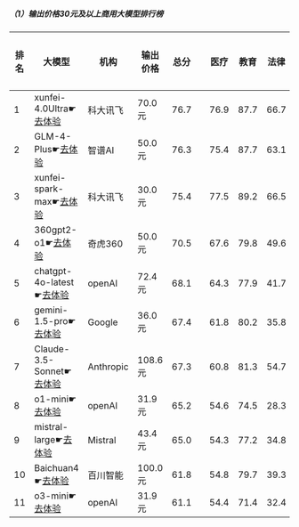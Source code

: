 ##### （1）输出价格30元及以上商用大模型排行榜
|排名|大模型|机构|输出价格|总分| |医疗|教育|法律|行政公务|心理健康|推理与数学计算|语言与指令遵从|
|---|-----|---|-------|---|-|----|---|---|------|-------|-----------|------------|
|1|xunfei-4.0Ultra☛[去体验](https://easyllm.site/static/modelcompare.html?type=proprietary)|科大讯飞|70.0元|76.7| |                    76.9|87.7|66.7|                    72.0|61.2|                    88.9|87.5|
|2|GLM-4-Plus☛[去体验](https://easyllm.site/static/modelcompare.html?type=proprietary)|智谱AI|50.0元|76.3| |                    75.4|87.7|63.1|                    76.7|59.0|                    89.1|88.8|
|3|xunfei-spark-max☛[去体验](https://easyllm.site/static/modelcompare.html?type=proprietary)|科大讯飞|30.0元|75.4| |                    77.5|89.2|66.5|                    70.4|59.0|                    86.0|85.3|
|4|360gpt2-o1☛[去体验](https://easyllm.site/static/modelcompare.html?type=proprietary)|奇虎360|50.0元|70.5| |                    67.6|79.8|49.6|                    70.5|52.0|                    89.0|85.3|
|5|chatgpt-4o-latest☛[去体验](https://easyllm.site/static/modelcompare.html?type=proprietary)|openAI|72.4元|68.1| |                    64.3|77.9|41.7|                    64.0|49.5|                    92.7|88.4|
|6|gemini-1.5-pro☛[去体验](https://easyllm.site/static/modelcompare.html?type=proprietary)|Google|36.0元|67.4| |                    61.8|80.2|35.8|                    69.7|50.8|                    91.5|85.5|
|7|Claude-3.5-Sonnet☛[去体验](https://easyllm.site/static/modelcompare.html?type=proprietary)|Anthropic|108.6元|67.3| |                    60.8|81.3|54.7|                    64.0|40.5|                    90.7|90.0|
|8|o1-mini☛[去体验](https://easyllm.site/static/modelcompare.html?type=proprietary)|openAI|31.9元|65.2| |                    54.6|74.5|28.3|                    77.1|42.5|                    92.7|88.2|
|9|mistral-large☛[去体验](https://easyllm.site/static/modelcompare.html?type=proprietary)|Mistral|43.4元|65.0| |                    54.3|77.2|34.8|                    66.5|47.1|                    90.2|85.0|
|10|Baichuan4☛[去体验](https://easyllm.site/static/modelcompare.html?type=proprietary)|百川智能|100.0元|61.8| |                    54.8|79.7|39.3|                    62.0|48.5|                    70.1|83.0|
|11|o3-mini☛[去体验](https://easyllm.site/static/modelcompare.html?type=proprietary)|openAI|31.9元|61.1| |                    54.4|71.4|32.4|                    62.2|42.5|                    87.0|82.8|
    
